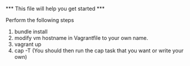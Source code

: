 *** This file will help you get started ***

Perform the following steps

1. bundle install
2. modify vm hostname in Vagrantfile to your own name.
2. vagrant up
3. cap -T (You should then run the cap task that you want or write your own)
